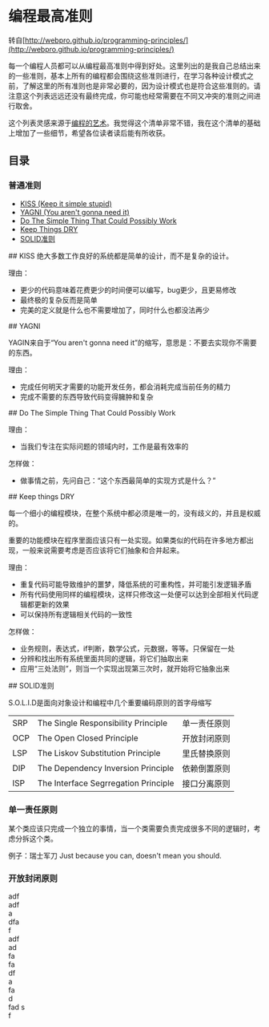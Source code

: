 # 编程最高准则转自[http://webpro.github.io/programming-principles/](http://webpro.github.io/programming-principles/)每一个编程人员都可以从编程最高准则中得到好处。这里列出的是我自己总结出来的一些准则，基本上所有的编程都会围绕这些准则进行，在学习各种设计模式之前，了解这里的所有准则也是非常必要的，因为设计模式也是符合这些准则的。请注意这个列表远远还没有最终完成，你可能也经常需要在不同又冲突的准则之间进行取舍。这个列表灵感来源于[编程的艺术](http://www.artima.com/weblogs/viewpost.jsp?thread=331531)。我觉得这个清单非常不错，我在这个清单的基础上增加了一些细节，希望各位读者读后能有所收获。## 目录### 普通准则* [KISS (Keep it simple stupid)](#kiss)* [YAGNI (You aren't gonna need it)](#yagni)* [Do The Simple Thing That Could Possibly Work](#dothesimple)  * [Keep Things DRY](#keep-things-dry)  * [SOLID准则](#solid)<div id="kiss"></div>## KISS绝大多数工作良好的系统都是简单的设计，而不是复杂的设计。理由：* 更少的代码意味着花费更少的时间便可以编写，bug更少，且更易修改* 最终极的复杂反而是简单* 完美的定义就是什么也不需要增加了，同时什么也都没法再少<div id="yagni"></div>## YAGNIYAGIN来自于“You aren't gonna need it”的缩写，意思是：不要去实现你不需要的东西。理由：* 完成任何明天才需要的功能开发任务，都会消耗完成当前任务的精力* 完成不需要的东西导致代码变得臃肿和复杂<div id="dothesimple"></div>## Do The Simple Thing That Could Possibly Work理由：* 当我们专注在实际问题的领域内时，工作是最有效率的怎样做：* 做事情之前，先问自己：“这个东西最简单的实现方式是什么？”<div id="keep-things-dry"></div>## Keep things DRY每一个细小的编程模块，在整个系统中都必须是唯一的，没有歧义的，并且是权威的。重要的功能模块在程序里面应该只有一处实现。如果类似的代码在许多地方都出现，一般来说需要考虑是否应该将它们抽象和合并起来。理由：* 重复代码可能导致维护的噩梦，降低系统的可重构性，并可能引发逻辑矛盾* 所有代码使用同样的编程模块，这样只修改这一处便可以达到全部相关代码逻辑都更新的效果* 可以保持所有逻辑相关代码的一致性怎样做：* 业务规则，表达式，if判断，数学公式，元数据，等等。只保留在一处* 分辨和找出所有系统里面共同的逻辑，将它们抽取出来* 应用“三处法则”，则当一个实现出现第三次时，就开始将它抽象出来<div id="solid"></div>## SOLID准则S.O.L.I.D是面向对象设计和编程中几个重要编码原则的首字母缩写<table>    <tr>        <td>SRP</td>        <td>The Single Responsibility Principle</td>        <td>单一责任原则</td>    </tr>    <tr>        <td>OCP</td>        <td>The Open Closed Principle</td>        <td>开放封闭原则</td>    </tr>    <tr>        <td>LSP</td>        <td>The Liskov Substitution Principle</td>        <td>里氏替换原则</td>    </tr>    <tr>        <td>DIP</td>        <td>The Dependency Inversion Principle</td>        <td>依赖倒置原则</td>    </tr>    <tr>        <td>ISP</td>        <td>The Interface Segrregation Principle</td>        <td>接口分离原则</td>    </tr></table>### 单一责任原则某个类应该只完成一个独立的事情，当一个类需要负责完成很多不同的逻辑时，考虑分拆这个类。例子：瑞士军刀Just because you can, doesn't mean you should.### 开放封闭原则adf  adf  a  dfa  f  adf  ad  fa  fa  df  a  fa  d  fad  s  f  